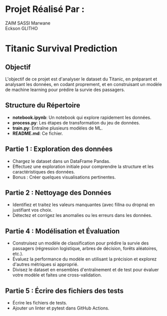 # Projet Réalisé Par :
 
ZAIM SASSI Marwane<br>
Eckson GLITHO<br>

# Titanic Survival Prediction

## Objectif
L'objectif de ce projet est d'analyser le dataset du Titanic, en préparant et analysant les données, en codant proprement, et en construisant un modèle de machine learning pour prédire la survie des passagers.

## Structure du Répertoire

- **notebook.ipynb**: Un notebook qui explore rapidement les données.
- **process.py**: Les étapes de transformation du jeu de données.
- **train.py**: Entraîne plusieurs modèles de ML.
- **README.md**: Ce fichier.

## Partie 1 : Exploration des données
- Chargez le dataset dans un DataFrame Pandas.
- Effectuez une exploration initiale pour comprendre la structure et les caractéristiques des données.
- Bonus : Créer quelques visualisations pertinentes.

## Partie 2 : Nettoyage des Données
- Identifiez et traitez les valeurs manquantes (avec fillna ou dropna) en justifiant vos choix.
- Détectez et corrigez les anomalies ou les erreurs dans les données.

## Partie 4 : Modélisation et Évaluation
- Construisez un modèle de classification pour prédire la survie des passagers (régression logistique, arbres de décision, forêts aléatoires, etc.).
- Évaluez la performance du modèle en utilisant la précision et explorez d'autres métriques si approprié.
- Divisez le dataset en ensembles d'entraînement et de test pour évaluer votre modèle et faites une cross-validation.

## Partie 5 : Écrire des fichiers des tests
- Écrire les fichiers de tests.
- Ajouter un linter et pytest dans GitHub Actions.
